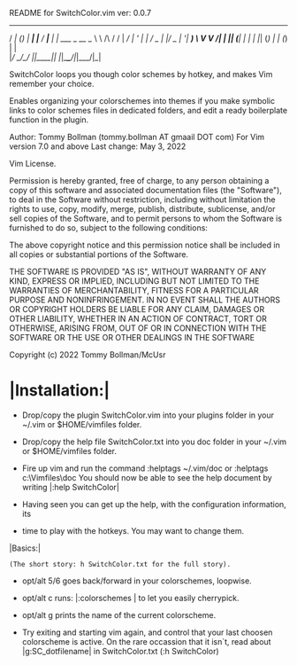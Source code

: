README for SwitchColor.vim ver: 0.0.7
 ____          _ _       _      ____      _            
/ ___|_      _(_) |_ ___| |__  / ___|___ | | ___  _ __ 
\___ \ \ /\ / / | __/ __| '_ \| |   / _ \| |/ _ \| '__|
 ___) \ V  V /| | || (__| | | | |__| (_) | | (_) | |   
|____/ \_/\_/ |_|\__\___|_| |_|\____\___/|_|\___/|_|   
                                                       

SwitchColor loops you though color schemes by hotkey,
and makes Vim remember your choice.

Enables organizing your colorschemes into themes if you make
symbolic links to color schemes files in dedicated folders,
and edit a ready boilerplate function in the plugin.

Author: Tommy Bollman  (tommy.bollman AT gmaail DOT com)
For Vim version 7.0 and above Last change: May 3, 2022

Vim License.  

Permission is hereby granted, free of charge, to any person
obtaining a copy of this software and associated
documentation files (the "Software"), to deal in the
Software without restriction, including without limitation
the rights to use, copy, modify, merge, publish, distribute,
sublicense, and/or sell copies of the Software, and to
permit persons to whom the Software is furnished to do so,
subject to the following conditions:

The above copyright notice and this permission notice shall
be included in all copies or substantial portions of the
Software.

THE SOFTWARE IS PROVIDED "AS IS", WITHOUT WARRANTY OF ANY
KIND, EXPRESS OR IMPLIED, INCLUDING BUT NOT LIMITED TO THE
WARRANTIES OF MERCHANTABILITY, FITNESS FOR A PARTICULAR
PURPOSE AND NONINFRINGEMENT. IN NO EVENT SHALL THE AUTHORS
OR COPYRIGHT HOLDERS BE LIABLE FOR ANY CLAIM, DAMAGES OR
OTHER LIABILITY, WHETHER IN AN ACTION OF CONTRACT, TORT OR
OTHERWISE, ARISING FROM, OUT OF OR IN CONNECTION WITH THE
SOFTWARE OR THE USE OR OTHER DEALINGS IN THE SOFTWARE

Copyright (c) 2022 Tommy Bollman/McUsr 

|Installation:|
========================================================================

* Drop/copy the plugin SwitchColor.vim into your  plugins
	folder in your ~/.vim or $HOME/vimfiles folder. 

* Drop/copy the help file SwitchColor.txt into you doc
	folder  in your ~/.vim or $HOME/vimfiles folder. 

* Fire up vim and run the command		:helptags ~/.vim/doc or
	:helptags c:\Vimfiles\doc You should now be able to see
	the help document by writing |:help SwitchColor| 

* Having seen you can get up the help, with the
	configuration information, its
* time to play with the  hotkeys. You may want to change
	them. 

|Basics:|

	(The short story: h SwitchColor.txt for the full story).

*  opt/alt 5/6 goes back/forward in your colorschemes, loopwise.

*	 opt/alt c runs: |:colorschemes <Tab>| to let you easily cherrypick.

*  opt/alt g prints the name of the current colorscheme.

* Try exiting and starting vim again, and control that your
  last choosen colorscheme is active. On the rare occassion
  that it isn`t, read about |g:SC_dotfilename| in
  SwitchColor.txt (:h SwitchColor)

